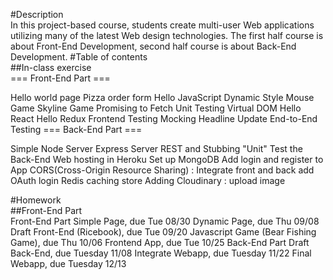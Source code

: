 #Description  
In this project-based course, students create multi-user Web applications utilizing many of the latest Web design technologies. The first half course is about Front-End Development, second half course is about Back-End Development.
#Table of contents  
##In-class exercise  
=== Front-End Part ===

Hello world page
Pizza order form
Hello JavaScript
Dynamic Style
Mouse Game
Skyline Game
Promising to Fetch
Unit Testing
Virtual DOM
Hello React
Hello Redux
Frontend Testing
Mocking Headline Update
End-to-End Testing
=== Back-End Part ===

Simple Node Server
Express Server
REST and Stubbing
"Unit" Test the Back-End
Web hosting in Heroku
Set up MongoDB
Add login and register to App
CORS(Cross-Origin Resource Sharing) : Integrate front and back
add OAuth login
Redis caching store
Adding Cloudinary : upload image

#Homework  
##Front-End Part  
Front-End Part
Simple Page, due Tue 08/30
Dynamic Page, due Thu 09/08
Draft Front-End (Ricebook), due Tue 09/20
Javascript Game (Bear Fishing Game), due Thu 10/06
Frontend App, due Tue 10/25
Back-End Part
Draft Back-End, due Tuesday 11/08
Integrate Webapp, due Tuesday 11/22
Final Webapp, due Tuesday 12/13
